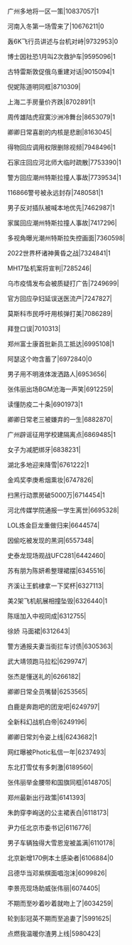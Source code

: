广州多地将一区一策|10837057|1

河南入冬第一场雪来了|10676211|0

轰6K飞行员讲述与台机对峙|9732953|0

博士因社恐1月叫2次救护车|9595096|1

古特雷斯敦促俄乌重建对话|9015094|1

倪妮陈道明同框|8710309|

上海二手房量价齐跌|8702891|1

周传雄陆虎寂寞沙洲冷舞台|8653079|1

卿卿日常喜剧的内核是悲剧|8163045|

得物回应调用权限删除视频|7948496|1

石家庄回应河北师大临时疏散|7753390|1

警方回应潮州特斯拉撞人事故|7739534|1

116866警号被永远封存|7480581|1

男子反对插队被喊本地优先|7462987|1

家属回应潮州特斯拉撞人事故|7417296|

多视角曝光潮州特斯拉失控画面|7360598|

2022世界杯诸神黄昏之战|7324841|1

MH17坠机案将宣判|7285246|

乌市疫情发布会被质疑打广告|7249699|

官方回应孕妇延误送医流产|7247827|

莫斯科市民呼吁用核弹打美|7086289|

拜登口误|7010313|

郑州富士康首批新员工抵达|6995108|1

阿瑟这个吻含蓄了|6972840|0

男子用不明液体泼洒路人|6953656|

张伟丽出场BGM沧海一声笑|6912259|

读懂防疫二十条|6901973|1

卿卿日常老三被嫌弃的一生|6882870|

广州辟谣征用学校建隔离点|6869485|1

女子为减肥绑牙|6838231|

湖北多地迎来降雪|6761222|1

金鸡奖李庚希烟熏妆|6747826|

扫黑行动票房破5000万|6714454|1

河北传媒学院通报一学生离世|6695328|

LOL炼金巨龙重做归来|6644574|

因偷吃被发现的黑洞|6557348|

史泰龙现场观战UFC281|6442460|

苏有朋为陈妍希整理裙摆|6345516|

齐溪让王鹤棣拿一下奖杯|6327113|

美2架飞机航展相撞坠毁|6326440|1

陈瑶加入中视同成|6312755|

徐娇 马面裙|6312643|

警方通报夫妻当街拦车讨债|6305363|

武大靖领跑马拉松|6299747|

张杰是懂送礼的|6266182|

卿卿日常全员嘴替|6253565|

白鹿是奔跑吧的团宠吧|6249797|

全新科幻战机白帝|6249196|

卿卿日常刘令姿上线|6243682|1

网红曝被Photic私信一年|6237493|

东北打雪仗有多刺激|6189560|

张伟丽举金腰带和国旗同框|6148705|

郑州最新出行政策|6141393|

朱韵穿李峋送的公主裙表白|6118173|

尹力任北京市委书记|6116776|

男子车辆独得大雪恩宠被盖满|6110178|

北京新增170例本土感染者|6106884|0

吕德华当邓紫棋面唱泡沫|6099826|

李景亮现场助威张伟丽|6074405|

不期而至吵着吵着就吻上了|6034259|

轮到彭冠英不期而至追妻了|5991625|

点燃我温暖你渣男上线|5980423|

